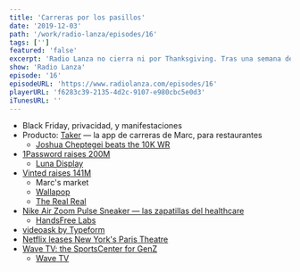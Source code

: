 ```yaml
---
title: 'Carreras por los pasillos'
date: '2019-12-03'
path: '/work/radio-lanza/episodes/16'
tags: ['']
featured: 'false'
excerpt: 'Radio Lanza no cierra ni por Thanksgiving. Tras una semana de poca actividad (más pendiente de las ofertas del Black Friday que de la actualidad tech), volvemos con un capítulo repleto de rondas de financiación, los últimos movimientos de Netflix, e ideas para nuevos productos.'
show: 'Radio Lanza'
episode: '16'
episodeURL: 'https://www.radiolanza.com/episodes/16'
playerURL: 'f6283c39-2135-4d2c-9107-e980cbc5e0d3'
iTunesURL: ''
---
```


- Black Friday, privacidad, y manifestaciones
- Producto: [Taker](https://taker.io/) — la app de carreras de Marc, para restaurantes
  - [Joshua Cheptegei beats the 10K WR](https://www.valenciaciudaddelrunning.com/en/joshua-cheptegei-beats-the-world-record-2638-in-valencia/)
- [1Password raises 200M](https://techcrunch.com/2019/11/14/fourteen-years-after-launching-1password-takes-first-funding-a-200m-series-a/)
  - [Luna Display](https://lunadisplay.com)
- [Vinted raises 141M](https://techcrunch.com/2019/11/27/vinted-the-second-hand-clothes-marketplace-raises-141m-at-a-1b-valuation/)
  - Marc's market
  - [Wallapop](https://es.wallapop.com)
  - [The Real Real](https://www.therealreal.com/)
- [Nike Air Zoom Pulse Sneaker — las zapatillas del healthcare](https://www.inc.com/sean-wise/with-its-new-air-zoom-pulse-sneaker-nike-is-targeting-an-unexpected-customer-and-demonstrating-a-smart-business-move.html)
  - [HandsFree Labs](https://www.handsfreelabs.com/)
- [videoask by Typeform](https://www.videoask.com/)
- [Netflix leases New York's Paris Theatre](https://techcrunch.com/2019/11/26/netflix-paris-theatre/)
- [Wave TV: the SportsCenter for GenZ](https://www.fastcompany.com/90429253/this-is-sportscenter-for-gen-z-a-two-year-old-upstart-named-wave)
  - [Wave TV](https://wearewave.tv/)
